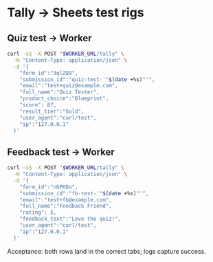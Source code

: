 # Tally → Sheets test rigs

## Quiz test → Worker
```sh
curl -sS -X POST "$WORKER_URL/tally" \
  -H "Content-Type: application/json" \
  -d '{
    "form_id":"3qlZQ9",
    "submission_id":"quiz-test-'"$(date +%s)"'",
    "email":"test+quiz@example.com",
    "full_name":"Quiz Tester",
    "product_choice":"Blueprint",
    "score": 87,
    "result_tier":"Gold",
    "user_agent":"curl/test",
    "ip":"127.0.0.1"
  }'
```

## Feedback test → Worker
```sh
curl -sS -X POST "$WORKER_URL/tally" \
  -H "Content-Type: application/json" \
  -d '{
    "form_id":"nGPKDo",
    "submission_id":"fb-test-'"$(date +%s)"'",
    "email":"test+fb@example.com",
    "full_name":"Feedback Friend",
    "rating": 5,
    "feedback_text":"Love the quiz!",
    "user_agent":"curl/test",
    "ip":"127.0.0.1"
  }'
```

Acceptance: both rows land in the correct tabs; logs capture success.
